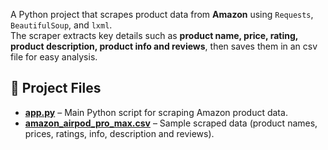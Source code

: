 A Python project that scrapes product data from **Amazon** using `Requests`, `BeautifulSoup`, and `lxml`.  
The scraper extracts key details such as **product name, price, rating, product description, product info  and reviews**, then saves them in an csv file for easy analysis.

## 📂 Project Files

- **[app.py](https://github.com/GikunjuVic/web-scraping-python/blob/main/app.py)** – Main Python script for scraping Amazon product data.
- **[amazon_airpod_pro_max.csv](https://github.com/GikunjuVic/web-scraping-python/blob/main/amazon_airpod_pro_max.csv)** – Sample scraped data (product names, prices, ratings, info, description and reviews).
